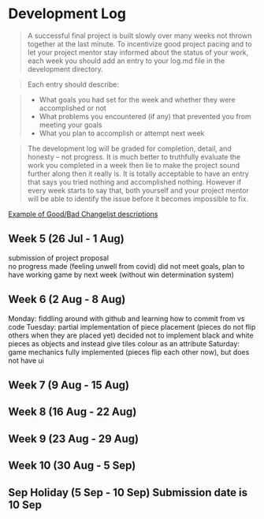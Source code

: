 # Development Log
> A successful final project is built slowly over many weeks not thrown together at the last minute. To incentivize good project pacing and to let your project mentor stay informed about the status of your work, each week you should add an entry to your log.md file in the development directory.

> Each entry should describe:

> - What goals you had set for the week and whether they were accomplished or not
> - What problems you encountered (if any) that prevented you from meeting your goals
> - What you plan to accomplish or attempt next week

> The development log will be graded for completion, detail, and honesty – not progress. It is much better to truthfully evaluate the work you completed in a week then lie to make the project sound further along then it really is. It is totally acceptable to have an entry that says you tried nothing and accomplished nothing. However if every week starts to say that, both yourself and your project mentor will be able to identify the issue before it becomes impossible to fix.

[Example of Good/Bad Changelist descriptions](https://google.github.io/eng-practices/review/developer/cl-descriptions.html)

## Week 5 (26 Jul - 1 Aug)
submission of project proposal <br>
no progress made (feeling unwell from covid)
did not meet goals, plan to have working game by next week (without win determination system)
## Week 6 (2 Aug - 8 Aug)
Monday: fiddling around with github and learning how to commit from vs code 
Tuesday: partial implementation of piece placement (pieces do not flip others when they are placed yet) 
        decided not to implement black and white pieces as objects and instead give tiles colour as an attribute 
Saturday: game mechanics fully implemented (pieces flip each other now), but does not have ui 
## Week 7 (9 Aug - 15 Aug)

## Week 8 (16 Aug - 22 Aug)

## Week 9 (23 Aug - 29 Aug)

## Week 10 (30 Aug - 5 Sep)

## Sep Holiday (5 Sep - 10 Sep) **Submission date is 10 Sep**


